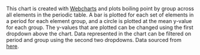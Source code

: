 This chart is created with [Webcharts](https://github.com/RhoInc/Webcharts) and plots boiling point by group across all elements in the periodic table. A bar is plotted for each set of elements in a period for each element group, and a circle is plotted at the mean y-value for each group. The y-values that are plotted can be changed using the first dropdown above the chart. Data represented in the chart can be filtered on period and group using the second two dropdowns. Data sourced from [here](http://images-of-elements.com/element-properties.php).